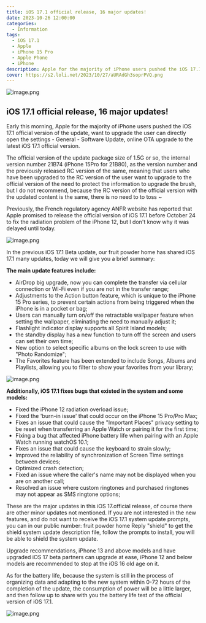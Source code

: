 ```yaml
---
title: iOS 17.1 official release, 16 major updates!
date: 2023-10-26 12:00:00
categories:
  - Information
tags:
  - iOS 17.1
  - Apple
  - iPhone 15 Pro
  - Apple Phone
  - iPhone
description: Apple for the majority of iPhone users pushed the iOS 17.1 official version of the update, want to upgrade the user can directly open the settings - General - Software Update, online OTA upgrade to the latest iOS 17.1 official version.
cover: https://s2.loli.net/2023/10/27/aURAdGh3soprPVQ.png
---
```

![image.png](https://s2.loli.net/2023/10/27/rqvKzEGh52QBdof.png)

## iOS 17.1 official release, 16 major updates!

Early this morning, Apple for the majority of iPhone users pushed the iOS 17.1 official version of the update, want to upgrade the user can directly open the settings - General - Software Update, online OTA upgrade to the latest iOS 17.1 official version.

The official version of the update package size of 1.5G or so, the internal version number 21B74 (iPhone 15Pro for 21B80), as the version number and the previously released RC version of the same, meaning that users who have been upgraded to the RC version of the user want to upgrade to the official version of the need to protect the information to upgrade the brush, but I do not recommend, because the RC version of the official version with the updated content is the same, there is no need to to toss ~

Previously, the French regulatory agency ANFR website has reported that Apple promised to release the official version of iOS 17.1 before October 24 to fix the radiation problem of the iPhone 12, but I don't know why it was delayed until today.

![image.png](https://s2.loli.net/2023/10/27/Kk73vpUQm4Dfwea.png)

In the previous iOS 17.1 Beta update, our fruit powder home has shared iOS 17.1 many updates, today we will give you a brief summary:

**The main update features include:**
- AirDrop big upgrade, now you can complete the transfer via cellular connection or Wi-Fi even if you are not in the transfer range;
- Adjustments to the Action button feature, which is unique to the iPhone 15 Pro series, to prevent certain actions from being triggered when the iPhone is in a pocket or bag;
- Users can manually turn on/off the retractable wallpaper feature when setting the wallpaper, eliminating the need to manually adjust it;
- Flashlight indicator display supports all Spirit Island models;
- the standby display has a new function to turn off the screen and users can set their own time;
- New option to select specific albums on the lock screen to use with "Photo Randomize";
- The Favorites feature has been extended to include Songs, Albums and Playlists, allowing you to filter to show your favorites from your library;

![image.png](https://s2.loli.net/2023/10/27/raZbgKUspzCPRxe.png)

**Additionally, iOS 17.1 fixes bugs that existed in the system and some models:**
- Fixed the iPhone 12 radiation overload issue;
- Fixed the 'burn-in issue' that could occur on the iPhone 15 Pro/Pro Max;
- Fixes an issue that could cause the "Important Places" privacy setting to be reset when transferring an Apple Watch or pairing it for the first time;
- Fixing a bug that affected iPhone battery life when pairing with an Apple Watch running watchOS 10.1;
- Fixes an issue that could cause the keyboard to strain slowly;
- Improved the reliability of synchronization of Screen Time settings between devices;
- Optimized crash detection;
- Fixed an issue where the caller's name may not be displayed when you are on another call;
- Resolved an issue where custom ringtones and purchased ringtones may not appear as SMS ringtone options;

These are the major updates in this iOS 17.official release, of course there are other minor updates not mentioned. If you are not interested in the new features, and do not want to receive the iOS 17.1 system update prompts, you can in our public number: fruit powder home Reply "shield" to get the shield system update description file, follow the prompts to install, you will be able to shield the system update.

Upgrade recommendations, iPhone 13 and above models and have upgraded iOS 17 beta partners can upgrade at ease, iPhone 12 and below models are recommended to stop at the iOS 16 old age on it.

As for the battery life, because the system is still in the process of organizing data and adapting to the new system within 0-72 hours of the completion of the update, the consumption of power will be a little larger, and then follow up to share with you the battery life test of the official version of iOS 17.1.

![image.png](https://s2.loli.net/2023/10/27/RIcTm16dDlpqVoS.png)
